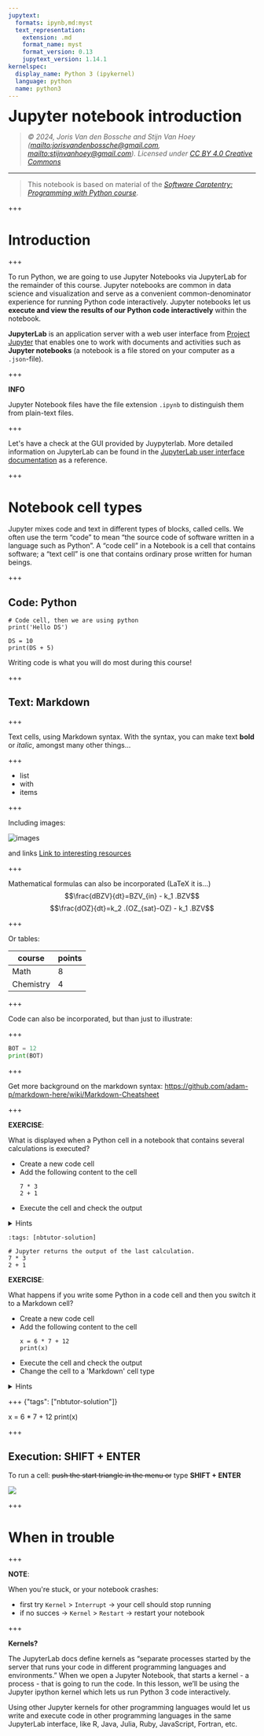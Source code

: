 ```yaml
---
jupytext:
  formats: ipynb,md:myst
  text_representation:
    extension: .md
    format_name: myst
    format_version: 0.13
    jupytext_version: 1.14.1
kernelspec:
  display_name: Python 3 (ipykernel)
  language: python
  name: python3
---
```


<p><font size="6"><b>Jupyter notebook introduction </b></font></p>

> *© 2024, Joris Van den Bossche and Stijn Van Hoey  (<mailto:jorisvandenbossche@gmail.com>, <mailto:stijnvanhoey@gmail.com>). Licensed under [CC BY 4.0 Creative Commons](http://creativecommons.org/licenses/by/4.0/)*

---

> This notebook is based on material of the [*Software Carptentry: Programming with Python course*](https://swcarpentry.github.io/python-novice-gapminder/01-run-quit.html).

+++

# Introduction

+++

To run Python, we are going to use Jupyter Notebooks via JupyterLab for the remainder of this course. Jupyter notebooks are common in data science and visualization and serve as a convenient common-denominator experience for running Python code interactively. Jupyter notebooks let us __execute and view the results of our Python code interactively__ within the notebook.

__JupyterLab__ is an application server with a web user interface from [Project Jupyter](https://jupyter.org/) that enables one to work with documents and activities such as __Jupyter notebooks__ (a notebook is a file stored on your computer as a `.json`-file).

+++

<div class="alert alert-info">

__INFO__

Jupyter Notebook files have the file extension `.ipynb` to distinguish them from plain-text files.
    
</div>

+++

Let's have a check at the GUI provided by Juypyterlab. More detailed information on JupyterLab can be found in the [JupyterLab user interface documentation](https://jupyterlab.readthedocs.io/en/stable/user/interface.html) as a reference.

+++

# Notebook cell types

Jupyter mixes code and text in different types of blocks, called cells. We often use the term “code” to mean “the source code of software written in a language such as Python”. A “code cell” in a Notebook is a cell that contains software; a “text cell” is one that contains ordinary prose written for human beings.

+++

## Code: Python

```{code-cell} ipython3
# Code cell, then we are using python
print('Hello DS')
```

```{code-cell} ipython3
DS = 10
print(DS + 5)
```

Writing code is what you will do most during this course!

+++

## Text: Markdown

+++

Text cells, using Markdown syntax. With the syntax, you can make text **bold** or *italic*, amongst many other things...

+++

* list
* with
* items

+++

Including images:

![images](https://upload.wikimedia.org/wikipedia/commons/c/c3/Python-logo-notext.svg)

and links [Link to interesting resources](https://www.youtube.com/watch?v=z9Uz1icjwrM)

+++

Mathematical formulas can also be incorporated (LaTeX it is...)
$$\frac{dBZV}{dt}=BZV_{in} - k_1 .BZV$$
$$\frac{dOZ}{dt}=k_2 .(OZ_{sat}-OZ) - k_1 .BZV$$

+++

Or tables:

course | points
 --- | --- 
 Math | 8
 Chemistry | 4

+++

Code can also be incorporated, but than just to illustrate:

+++

```python
BOT = 12
print(BOT)
```

+++

Get more background on the markdown syntax: https://github.com/adam-p/markdown-here/wiki/Markdown-Cheatsheet

+++

<div class="alert alert-success">

**EXERCISE**:

What is displayed when a Python cell in a notebook that contains several calculations is executed? 
    
- Create a new code cell
- Add the following content to the cell    
    ```
    7 * 3
    2 + 1
    ```
- Execute the cell and check the output
    

<details><summary>Hints</summary>

- To add a new cell, you can use the `+`-icon button in the notebook menu
- To execute a cell, you can use the play-icon button in the notebook menu of use SHIFT + ENTER

</details>    
    
</div>

```{code-cell} ipython3
:tags: [nbtutor-solution]

# Jupyter returns the output of the last calculation.
7 * 3
2 + 1
```

<div class="alert alert-success">

**EXERCISE**:

What happens if you write some Python in a code cell and then you switch it to a Markdown cell? 
    
- Create a new code cell
- Add the following content to the cell    
    ```
    x = 6 * 7 + 12
    print(x)
    ```
- Execute the cell and check the output 
- Change the cell to a 'Markdown' cell type    
    
<details><summary>Hints</summary>

- To switch a cell type, us the dropdown menu with cell types in the notebook menu

</details>    
    
</div>

+++ {"tags": ["nbtutor-solution"]}

x = 6 * 7 + 12
print(x)

+++

## Execution: SHIFT + ENTER

To run a cell: <strike>push the start triangle in the menu or</strike> type **SHIFT + ENTER**

![](../../img/shiftenter.jpg)

+++

# When in trouble

+++

<div class="alert alert-danger">

__NOTE__: 
    
When you're stuck, or your notebook crashes: 
    
- first try <code>Kernel</code> > <code>Interrupt</code> -> your cell should stop running
- if no succes -> <code>Kernel</code> > <code>Restart</code> -> restart your notebook
    
</div>

+++

<div class="alert alert-info">

__Kernels?__

The JupyterLab docs define kernels as “separate processes started by the server that runs your code in different programming languages and environments.” When we open a Jupyter Notebook, that starts a kernel - a process - that is going to run the code. In this lesson, we’ll be using the Jupyter ipython kernel which lets us run Python 3 code interactively.

Using other Jupyter kernels for other programming languages would let us write and execute code in other programming languages in the same JupyterLab interface, like R, Java, Julia, Ruby, JavaScript, Fortran, etc.
</div>

```{code-cell} ipython3

```
